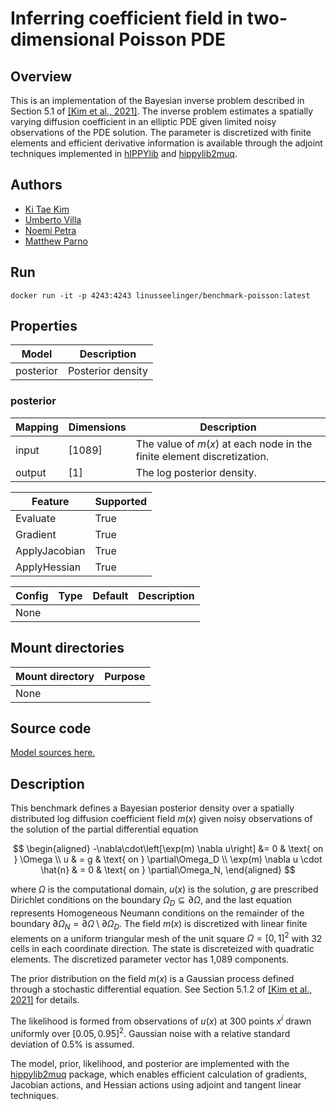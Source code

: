 # Inferring coefficient field in two-dimensional Poisson PDE

## Overview
This is an implementation of the Bayesian inverse problem described in Section 5.1 of [[Kim et al., 2021]](https://doi.org/10.48550/arXiv.2112.00713).  The inverse problem estimates a spatially varying diffusion coefficient in an elliptic PDE given limited noisy observations of the PDE solution.  The parameter is discretized with finite elements and efficient derivative information is available through the adjoint techniques implemented in [hIPPYlib](https://hippylib.github.io/) and [hippylib2muq](https://hippylib.github.io/muq-hippylib/).

## Authors
- [Ki Tae Kim](mailto:kkim107@ucmerced.edu)
- [Umberto Villa](mailto:uvilla@wustl.edu)
- [Noemi Petra](mailto:npetra@ucmerced.edu)
- [Matthew Parno](mailto:matthew.d.parno@dartmouth.edu)

## Run
```
docker run -it -p 4243:4243 linusseelinger/benchmark-poisson:latest
```

## Properties

Model | Description
---|---
posterior | Posterior density

### posterior
Mapping | Dimensions | Description
---|---|---
input | [1089] | The value of $m(x)$ at each node in the finite element discretization.
output | [1] | The log posterior density.

Feature | Supported
---|---
Evaluate | True
Gradient | True
ApplyJacobian | True
ApplyHessian | True

Config | Type | Default | Description
---|---|---|---
None | | |

## Mount directories
Mount directory | Purpose
---|---
None |

## Source code

[Model sources here.](https://github.com/UM-Bridge/benchmarks/tree/main/benchmarks/poisson)

## Description

This benchmark defines a Bayesian posterior density over a spatially distributed log diffusion coefficient field $m(x)$ given noisy observations of the solution of the partial differential equation

$$
\begin{aligned}
-\nabla\cdot\left[\exp(m) \nabla u\right] &= 0  & \text{ on } \Omega \\
u & = g & \text{ on } \partial\Omega_D \\
\exp(m) \nabla u \cdot \hat{n} & = 0  & \text{ on } \partial\Omega_N,
\end{aligned}
$$

where $\Omega$ is the computational domain, $u(x)$ is the solution, $g$ are prescribed Dirichlet conditions on the boundary $\Omega_D\subseteq \partial \Omega$, and the last equation represents Homogeneous Neumann conditions on the remainder of the boundary $\partial \Omega_N = \partial \Omega \setminus \partial \Omega_D$.   The field $m(x)$ is discretized with linear finite elements on a uniform triangular mesh of the unit square $\Omega = [0,1]^2$ with $32$ cells in each coordinate direction.  The state is discreteized with quadratic elements.  The discretized parameter vector has 1,089 components.

The prior distribution on the field $m(x)$ is a Gaussian process defined through a stochastic differential equation.  See Section 5.1.2 of [[Kim et al., 2021]](https://doi.org/10.48550/arXiv.2112.00713) for details.

The likelihood is formed from observations of $u(x)$ at 300 points $x^{i}$ drawn uniformly over $[0.05,0.95]^2$. Gaussian noise with a relative standard deviation of $0.5\%$ is assumed.

The model, prior, likelihood, and posterior are implemented with the [hippylib2muq](https://hippylib.github.io/muq-hippylib/) package, which enables efficient calculation of gradients, Jacobian actions, and Hessian actions using adjoint and tangent linear techniques.
